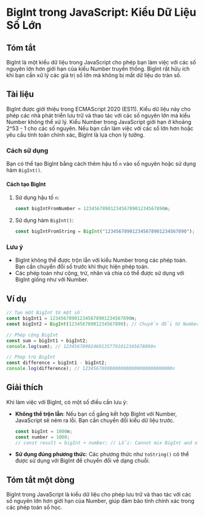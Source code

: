 <!--
Meta Description: # BigInt trong JavaScript: Kiểu Dữ Liệu Số Lớn ## Tóm tắt BigInt là một kiểu dữ liệu trong JavaScript cho phép bạn làm việc với các số nguyên lớn hơn ...
Meta Keywords: bigint, các, với, number, javascript
-->

# BigInt trong JavaScript: Kiểu Dữ Liệu Số Lớn

## Tóm tắt
BigInt là một kiểu dữ liệu trong JavaScript cho phép bạn làm việc với các số nguyên lớn hơn giới hạn của kiểu Number truyền thống. BigInt rất hữu ích khi bạn cần xử lý các giá trị số lớn mà không bị mất dữ liệu do tràn số.

## Tài liệu
BigInt được giới thiệu trong ECMAScript 2020 (ES11). Kiểu dữ liệu này cho phép các nhà phát triển lưu trữ và thao tác với các số nguyên lớn mà kiểu Number không thể xử lý. Kiểu Number trong JavaScript giới hạn ở khoảng 2^53 - 1 cho các số nguyên. Nếu bạn cần làm việc với các số lớn hơn hoặc yêu cầu tính toán chính xác, BigInt là lựa chọn lý tưởng.

### Cách sử dụng
Bạn có thể tạo BigInt bằng cách thêm hậu tố `n` vào số nguyên hoặc sử dụng hàm `BigInt()`.

#### Cách tạo BigInt
1. Sử dụng hậu tố `n`:
   ```javascript
   const bigIntFromNumber = 123456789012345678901234567890n;
   ```

2. Sử dụng hàm `BigInt()`:
   ```javascript
   const bigIntFromString = BigInt("123456789012345678901234567890");
   ```

### Lưu ý
- BigInt không thể được trộn lẫn với kiểu Number trong các phép toán. Bạn cần chuyển đổi số trước khi thực hiện phép toán.
- Các phép toán như cộng, trừ, nhân và chia có thể được sử dụng với BigInt giống như với Number.

## Ví dụ
```javascript
// Tạo một BigInt từ một số
const bigInt1 = 123456789012345678901234567890n;
const bigInt2 = BigInt(12345678901234567890); // Chuyển đổi từ Number

// Phép cộng BigInt
const sum = bigInt1 + bigInt2;
console.log(sum); // 123456789024691357791012345678890n

// Phép trừ BigInt
const difference = bigInt1 - bigInt2;
console.log(difference); // 123456789000000000000000000000000n
```

## Giải thích
Khi làm việc với BigInt, có một số điều cần lưu ý:
- **Không thể trộn lẫn**: Nếu bạn cố gắng kết hợp BigInt với Number, JavaScript sẽ ném ra lỗi. Bạn cần chuyển đổi kiểu dữ liệu trước.
  ```javascript
  const bigInt = 1000n;
  const number = 1000;
  // const result = bigInt + number; // Lỗi: Cannot mix BigInt and other types
  ```
- **Sử dụng đúng phương thức**: Các phương thức như `toString()` có thể được sử dụng với BigInt để chuyển đổi về dạng chuỗi.

## Tóm tắt một dòng
BigInt trong JavaScript là kiểu dữ liệu cho phép lưu trữ và thao tác với các số nguyên lớn hơn giới hạn của Number, giúp đảm bảo tính chính xác trong các phép toán số học.